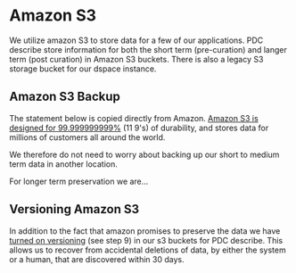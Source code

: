 # Amazon S3
  We utilize amazon S3 to store data for a few of our applications.  PDC describe store information for both the short term (pre-curation) and langer term (post curation) in Amazon S3 buckets.  There is also a legacy S3 storage bucket for our dspace instance.

  ## Amazon S3 Backup
  
  The statement below is copied directly from Amazon.
    [Amazon S3 is designed for 99.999999999%](https://aws.amazon.com/pm/serv-s3/?trk=20e04791-939c-4db9-8964-ee54c41bc6ad&sc_channel=ps&ef_id=CjwKCAjw6p-oBhAYEiwAgg2Pgkrw28VJ26x_EVwAskGLKsYWZeGUIj8rYntJjIw8e6rgJQ2b8ILSwxoCs8MQAvD_BwE:G:s&s_kwcid=AL!4422!3!651751060941!p!!g!!amazon%20s3%20cloud%20storage!19852662362!145019202897)
 (11 9's) of durability, and stores data for millions of customers all around the world.

 We therefore do not need to worry about backing up our short to medium term data in another location.

 For longer term preservation we are...

 ## Versioning Amazon S3

 In addition to the fact that amazon promises to preserve the data we have [turned on versioning](https://github.com/pulibrary/rdss-handbook/blob/main/globus.md#making-a-new-s3-bucket) (see step 9) in our s3 buckets for PDC describe.  This allows us to recover from accidental deletions of data, by either the system or a human, that are discovered within 30 days.